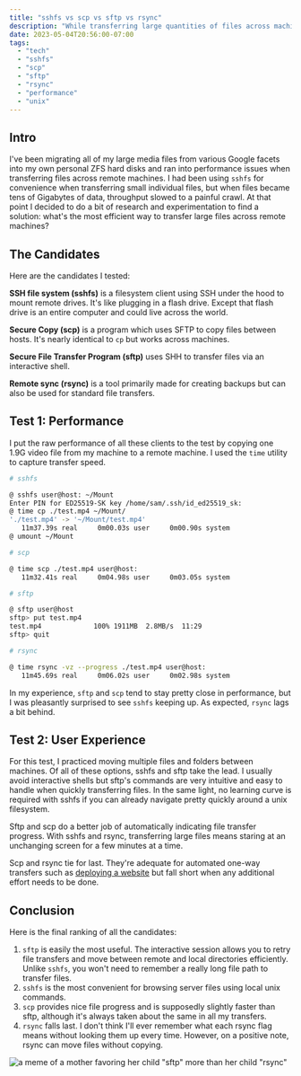 ```yaml
---
title: "sshfs vs scp vs sftp vs rsync"
description: "While transferring large quantities of files across machines, I've decided to do a bit of research into which solution provides the best performance and user experience."
date: 2023-05-04T20:56:00-07:00
tags:
  - "tech"
  - "sshfs"
  - "scp"
  - "sftp"
  - "rsync"
  - "performance"
  - "unix"
---
```


## Intro

I've been migrating all of my large media files from various Google facets into my own personal ZFS hard disks and ran into performance issues when transferring files across remote machines. I had been using `sshfs` for convenience when transferring small individual files, but when files became tens of Gigabytes of data, throughput slowed to a painful crawl. At that point I decided to do a bit of research and experimentation to find a solution: what's the most efficient way to transfer large files across remote machines?

## The Candidates

Here are the candidates I tested:

**SSH file system (sshfs)** is a filesystem client using SSH under the hood to mount remote drives. It's like plugging in a flash drive. Except that flash drive is an entire computer and could live across the world.

**Secure Copy (scp)** is a program which uses SFTP to copy files between hosts. It's nearly identical to `cp` but works across machines.

**Secure File Transfer Program (sftp)** uses SHH to transfer files via an interactive shell.

**Remote sync (rsync)** is a tool primarily made for creating backups but can also be used for standard file transfers.

## Test 1: Performance

I put the raw performance of all these clients to the test by copying one 1.9G video file from my machine to a remote machine. I used the `time` utility to capture transfer speed.

```sh
# sshfs

@ sshfs user@host: ~/Mount
Enter PIN for ED25519-SK key /home/sam/.ssh/id_ed25519_sk:
@ time cp ./test.mp4 ~/Mount/
'./test.mp4' -> '~/Mount/test.mp4'
   11m37.39s real     0m00.03s user     0m00.90s system
@ umount ~/Mount

# scp

@ time scp ./test.mp4 user@host:
   11m32.41s real     0m04.98s user     0m03.05s system

# sftp

@ sftp user@host
sftp> put test.mp4
test.mp4             100% 1911MB  2.8MB/s  11:29
sftp> quit

# rsync

@ time rsync -vz --progress ./test.mp4 user@host:
   11m45.69s real     0m06.02s user     0m02.98s system
```

In my experience, `sftp` and `scp` tend to stay pretty close in performance, but I was pleasantly surprised to see `sshfs` keeping up. As expected, `rsync` lags a bit behind.

## Test 2: User Experience

For this test, I practiced moving multiple files and folders between machines. Of all of these options, sshfs and sftp take the lead. I usually avoid interactive shells but sftp's commands are very intuitive and easy to handle when quickly transferring files. In the same light, no learning curve is required with sshfs if you can already navigate pretty quickly around a unix filesystem.

Sftp and scp do a better job of automatically indicating file transfer progress. With sshfs and rsync, transferring large files means staring at an unchanging screen for a few minutes at a time.

Scp and rsync tie for last. They're adequate for automated one-way transfers such as [deploying a website](https://github.com/bossley9/website/blob/cbbff158b1a33b4a54288ab0120d707902783742/Makefile#L26) but fall short when any additional effort needs to be done.

## Conclusion

Here is the final ranking of all the candidates:

1. `sftp` is easily the most useful. The interactive session allows you to retry file transfers and move between remote and local directories efficiently. Unlike `sshfs`, you won't need to remember a really long file path to transfer files.
2. `sshfs` is the most convenient for browsing server files using local unix commands.
3. `scp` provides nice file progress and is supposedly slightly faster than sftp, although it's always taken about the same in all my transfers.
4. `rsync` falls last. I don't think I'll ever remember what each rsync flag means without looking them up every time. However, on a positive note, rsync can move files without copying.

![a meme of a mother favoring her child "sftp" more than her child "rsync"](https://sam-bossley-us-media.sfo3.cdn.digitaloceanspaces.com/thoughts/2023/sshfs-favorite-child.png)
